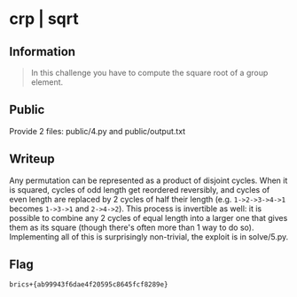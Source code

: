 # crp | sqrt

## Information

> In this challenge you have to compute the square root of a group element.

## Public

Provide 2 files: public/4.py and public/output.txt

## Writeup

Any permutation can be represented as a product of disjoint cycles. When it is squared, cycles of odd length get reordered reversibly, and cycles of even length are replaced by 2 cycles of half their length (e.g. `1->2->3->4->1` becomes `1->3->1` and `2->4->2`). This process is invertible as well: it is possible to combine any 2 cycles of equal length into a larger one that gives them as its square (though there's often more than 1 way to do so). Implementing all of this is surprisingly non-trivial, the exploit is in solve/5.py.

## Flag

`brics+{ab99943f6dae4f20595c8645fcf8289e}`
